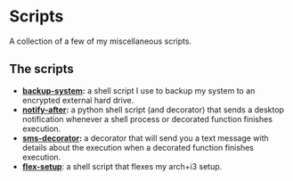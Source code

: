 # Scripts

A collection of a few of my miscellaneous scripts.

## The scripts

- **[backup-system](backup-system):** a shell script I use to backup my system to an encrypted external hard drive.
- **[notify-after](notify-after):** a python shell script (and decorator) that sends a desktop notification whenever a shell process or decorated function finishes execution.
- **[sms-decorator](sms-decorator):** a decorator that will send you a text message with details about the execution when a decorated function finishes execution.
- **[flex-setup](flex-setup)**: a shell script that flexes my arch+i3 setup.